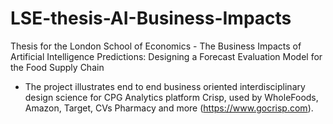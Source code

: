 # LSE-thesis-AI-Business-Impacts
Thesis for the London School of Economics -  The Business Impacts of Artificial Intelligence Predictions: Designing a Forecast Evaluation Model for the Food Supply Chain


- The project illustrates end to end business oriented interdisciplinary design science for CPG Analytics platform Crisp, used by WholeFoods, Amazon, Target, CVs Pharmacy and more (https://www.gocrisp.com).  
